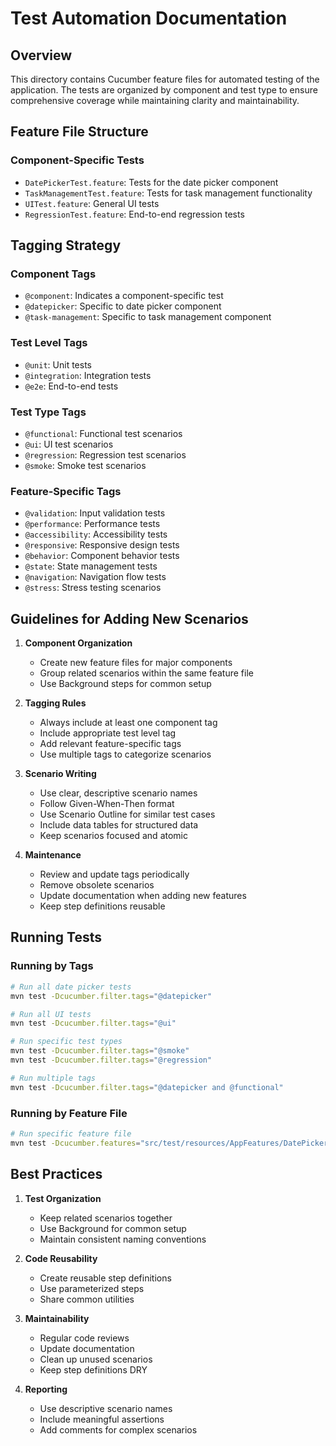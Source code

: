 # Test Automation Documentation

## Overview
This directory contains Cucumber feature files for automated testing of the application. The tests are organized by component and test type to ensure comprehensive coverage while maintaining clarity and maintainability.

## Feature File Structure

### Component-Specific Tests
- `DatePickerTest.feature`: Tests for the date picker component
- `TaskManagementTest.feature`: Tests for task management functionality
- `UITest.feature`: General UI tests
- `RegressionTest.feature`: End-to-end regression tests

## Tagging Strategy

### Component Tags
- `@component`: Indicates a component-specific test
- `@datepicker`: Specific to date picker component
- `@task-management`: Specific to task management component

### Test Level Tags
- `@unit`: Unit tests
- `@integration`: Integration tests
- `@e2e`: End-to-end tests

### Test Type Tags
- `@functional`: Functional test scenarios
- `@ui`: UI test scenarios
- `@regression`: Regression test scenarios
- `@smoke`: Smoke test scenarios

### Feature-Specific Tags
- `@validation`: Input validation tests
- `@performance`: Performance tests
- `@accessibility`: Accessibility tests
- `@responsive`: Responsive design tests
- `@behavior`: Component behavior tests
- `@state`: State management tests
- `@navigation`: Navigation flow tests
- `@stress`: Stress testing scenarios

## Guidelines for Adding New Scenarios

1. **Component Organization**
   - Create new feature files for major components
   - Group related scenarios within the same feature file
   - Use Background steps for common setup

2. **Tagging Rules**
   - Always include at least one component tag
   - Include appropriate test level tag
   - Add relevant feature-specific tags
   - Use multiple tags to categorize scenarios

3. **Scenario Writing**
   - Use clear, descriptive scenario names
   - Follow Given-When-Then format
   - Use Scenario Outline for similar test cases
   - Include data tables for structured data
   - Keep scenarios focused and atomic

4. **Maintenance**
   - Review and update tags periodically
   - Remove obsolete scenarios
   - Update documentation when adding new features
   - Keep step definitions reusable

## Running Tests

### Running by Tags
```bash
# Run all date picker tests
mvn test -Dcucumber.filter.tags="@datepicker"

# Run all UI tests
mvn test -Dcucumber.filter.tags="@ui"

# Run specific test types
mvn test -Dcucumber.filter.tags="@smoke"
mvn test -Dcucumber.filter.tags="@regression"

# Run multiple tags
mvn test -Dcucumber.filter.tags="@datepicker and @functional"
```

### Running by Feature File
```bash
# Run specific feature file
mvn test -Dcucumber.features="src/test/resources/AppFeatures/DatePickerTest.feature"
```

## Best Practices

1. **Test Organization**
   - Keep related scenarios together
   - Use Background for common setup
   - Maintain consistent naming conventions

2. **Code Reusability**
   - Create reusable step definitions
   - Use parameterized steps
   - Share common utilities

3. **Maintainability**
   - Regular code reviews
   - Update documentation
   - Clean up unused scenarios
   - Keep step definitions DRY

4. **Reporting**
   - Use descriptive scenario names
   - Include meaningful assertions
   - Add comments for complex scenarios 